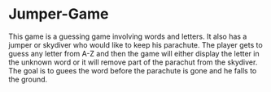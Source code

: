 # Jumper-Game

This game is a guessing game involving words and letters. It also has a jumper or skydiver who would like to keep his parachute. The player gets to guess any letter from A-Z and then the game will either display the letter in the unknown word or it will remove part of the parachut from the skydiver. The goal is to guees the word before the parachute is gone and he falls to the ground.
